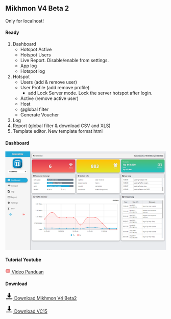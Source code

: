 ## Mikhmon V4 Beta 2

Only for localhost!

#### Ready
1. Dashboard
    - Hotspot Active
    - Hotspot Users
    - Live Report. Disable/enable from settings.
    - App log
    - Hotspot log
3. Hotspot
    - Users (add & remove user)
    - User Profile (add remove profile)
        - add Lock Server mode. Lock the server hotspot after login.
    - Active (remove active user)
    - Host
    - @global filter
    - Generate Voucher
4. Log 
5. Report (global filter & download CSV and XLS)
6. Template editor. New template format html

#### Dashboard

![MIKHMON V4B2](./img/mikhmonv4b2.png "MIKHMON V4B2")

#### Tutorial Youtube

[![](./assets/img/video.png) Video Panduan](https://youtu.be/19SsfMk5z9M)
  

#### Download

[![Download Mikhmon V4 Beta1](./assets/img/download.png) Download Mikhmon V4 Beta2](https://1drv.ms/u/s!AoKBWjfjQwwXihmPghvefWBR1yQj?e=OMbHKp)

[![Download VC15](./assets/img/download.png) Download VC15](https://www.microsoft.com/en-us/download/details.aspx?id=48145)

